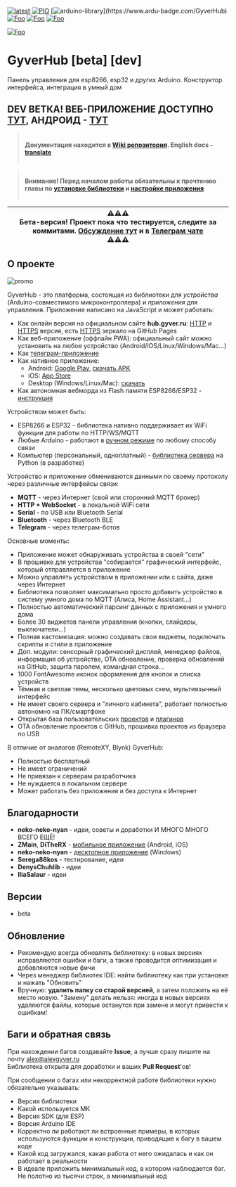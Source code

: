 [![latest](https://img.shields.io/github/v/release/GyverLibs/GyverHub.svg?color=brightgreen)](https://github.com/GyverLibs/GyverHub/releases/latest/download/GyverHub.zip)
[![PIO](https://badges.registry.platformio.org/packages/gyverlibs/library/GyverHub.svg)](https://registry.platformio.org/libraries/gyverlibs/GyverHub)
[![arduino-library](https://www.ardu-badge.com/badge/GyverHub.svg?)](https://www.ardu-badge.com/GyverHub)
[![Foo](https://img.shields.io/badge/Website-AlexGyver.ru-blue.svg?style=flat-square)](https://alexgyver.ru/)
[![Foo](https://img.shields.io/badge/%E2%82%BD$%E2%82%AC%20%D0%9D%D0%B0%20%D0%BF%D0%B8%D0%B2%D0%BE-%D1%81%20%D1%80%D1%8B%D0%B1%D0%BA%D0%BE%D0%B9-orange.svg?style=flat-square)](https://alexgyver.ru/support_alex/)
[![Foo](https://img.shields.io/badge/README-ENGLISH-blueviolet.svg?style=flat-square)](https://github-com.translate.goog/GyverLibs/GyverHub?_x_tr_sl=ru&_x_tr_tl=en)  

[![Foo](https://img.shields.io/badge/ПОДПИСАТЬСЯ-НА%20ОБНОВЛЕНИЯ-brightgreen.svg?style=social&logo=telegram&color=blue)](https://t.me/GyverLibs)

# GyverHub [beta] [dev]
Панель управления для esp8266, esp32 и других Arduino. Конструктор интерфейса, интеграция в умный дом

## DEV ВЕТКА! ВЕБ-ПРИЛОЖЕНИЕ ДОСТУПНО [ТУТ](http://hub.gyver.ru/dev/), АНДРОИД - [ТУТ](https://github.com/GyverLibs/GyverHub-app/releases/tag/dev)

> <br>**Документация находится в [Wiki репозитория](https://github.com/GyverLibs/GyverHub/wiki). English docs - [translate](https://github-com.translate.goog/GyverLibs/GyverHub/wiki?_x_tr_sl=ru&_x_tr_tl=en)**<br><br>

> <br>**Внимание! Перед началом работы обязательны к прочтению главы по [установке библиотеки](https://github.com/GyverLibs/GyverHub/blob/main/docs/2.start.md) и [настройке приложения](https://github.com/GyverLibs/GyverHub/blob/main/docs/3.app.md)**<br><br>

|⚠️⚠️⚠️<br>**Бета-версия! Проект пока что тестируется, следите за коммитами. [Обсуждение тут](https://github.com/GyverLibs/GyverHub/issues/44) и в [Телеграм чате](https://t.me/AlexGyverChat/441438)**<br>⚠️⚠️⚠️|
| --- |

## О проекте
![promo](/docs/promo.png)

GyverHub - это платформа, состоящая из библиотеки для *устройства* (Arduino-совместимого микроконтроллера) и *приложения* для управления. Приложение написано на JavaScript и может работать:
- Как онлайн версия на официальном сайте **hub.gyver.ru**: [HTTP](http://hub.gyver.ru/) и [HTTPS](https://hub.gyver.ru/) версия, есть [HTTPS](https://gyverlibs.github.io/GyverHub) зеркало на GitHub Pages
- Как веб-приложение (оффлайн PWA): официальный сайт можно установить на любое устройство (Android/iOS/Linux/Windows/Mac...)
- Как [телеграм-приложение](https://t.me/GyverHUB_bot)
- Как нативное приложение:
  - Android: [Google Play](https://play.google.com/store/apps/details?id=ru.alexgyver.GyverHub), [скачать APK](https://github.com/GyverLibs/GyverHub-app/releases/latest)
  - iOS: [App Store](https://apps.apple.com/kz/app/gyverhub/id6474273925)
  - Desktop (Windows/Linux/Mac): [скачать](https://github.com/neko-neko-nyan/gyverhub-desktop/releases/latest)
- Как автономная вебморда из Flash памяти ESP8266/ESP32 - [инструкция](https://github.com/GyverLibs/GyverHub/blob/main/docs/3.app.md#%D0%B2%D0%B5%D0%B1%D0%BC%D0%BE%D1%80%D0%B4%D0%B0-esp)

Устройством может быть:
- ESP8266 и ESP32 - библиотека нативно поддерживает их WiFi функции для работы по HTTP/WS/MQTT
- Любые Arduino - работают в [ручном режиме](https://github.com/GyverLibs/GyverHub/blob/main/docs/9.bridge.md) по любому способу связи
- Компьютер (персональный, одноплатный) - [библиотека сервера](https://github.com/neko-neko-nyan/pygyverhubd) на Python (в разработке)

Устройство и приложение обмениваются данными по своему протоколу через различные интерфейсы связи: 
- **MQTT** - через Интернет (свой или сторонний MQTT брокер)
- **HTTP + WebSocket** - в локальной WiFi сети
- **Serial** - по USB или Bluetooth Serial
- **Bluetooth** - через Bluetooth BLE
- **Telegram** - через телеграм-ботов

Основные моменты:
- Приложение может обнаруживать устройства в своей "сети"
- В прошивке для устройства "собирается" графический интерфейс, который отправляется в приложение
- Можно управлять устройством в приложении или с сайта, даже через Интернет
- Библиотека позволяет максимально просто добавить устройство в систему умного дома по MQTT (Алиса, Home Assistant...)
- Полностью автоматический парсинг данных с приложения и умного дома
- Более 30 виджетов панели управления (кнопки, слайдеры, выключатели...)
- Полная кастомизация: можно создавать свои виджеты, подключать скрипты и стили в приложение
- Доп. модули: сенсорный графический дисплей, менеджер файлов, информация об устройстве, OTA обновление, проверка обновлений на GitHub, защита паролем, командная строка...
- 1000 FontAwesome иконок оформления для кнопок и списка устройств
- Тёмная и светлая темы, несколько цветовых схем, мультиязычный интерфейс
- Не имеет своего сервера и "личного кабинета", работает полностью автономно на ПК/смартфоне
- Открытая база пользовательских [проектов](https://github.com/GyverLibs/GyverHub-projects) и [плагинов](https://github.com/GyverLibs/GyverHub-plugins)
- OTA обновление проектов с GitHub, прошивка проектов из браузера по USB

В отличие от аналогов (RemoteXY, Blynk) GyverHub:
- Полностью бесплатный
- Не имеет ограничений
- Не привязан к серверам разработчика
- Не нуждается в локальном сервере
- Может работать без приложения и без доступа к Интернет

## Благодарности
- **neko-neko-nyan** - идеи, советы и доработки И МНОГО МНОГО ВСЕГО ЕЩЁ!
- **ZMain**, **DiTheRX** - [мобильное приложение](https://github.com/GyverLibs/GyverHub-app) (Android, iOS)
- **neko-neko-nyan** - [десктопное приложение](https://github.com/neko-neko-nyan/gyverhub-desktop) (Windows)
- **Serega88kos** - тестирование, идеи
- **DenysChuhlib** - идеи
- **IliaSalaur** - идеи

## Версии
- beta

## Обновление
- Рекомендую всегда обновлять библиотеку: в новых версиях исправляются ошибки и баги, а также проводится оптимизация и добавляются новые фичи
- Через менеджер библиотек IDE: найти библиотеку как при установке и нажать "Обновить"
- Вручную: **удалить папку со старой версией**, а затем положить на её место новую. "Замену" делать нельзя: иногда в новых версиях удаляются файлы, которые останутся при замене и могут привести к ошибкам!

## Баги и обратная связь
При нахождении багов создавайте **Issue**, а лучше сразу пишите на почту [alex@alexgyver.ru](mailto:alex@alexgyver.ru)  
Библиотека открыта для доработки и ваших **Pull Request**'ов!

При сообщении о багах или некорректной работе библиотеки нужно обязательно указывать:
- Версия библиотеки
- Какой используется МК
- Версия SDK (для ESP)
- Версия Arduino IDE
- Корректно ли работают ли встроенные примеры, в которых используются функции и конструкции, приводящие к багу в вашем коде
- Какой код загружался, какая работа от него ожидалась и как он работает в реальности
- В идеале приложить минимальный код, в котором наблюдается баг. Не полотно из тысячи строк, а минимальный код
